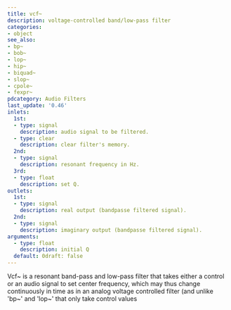 ```yaml
---
title: vcf~
description: voltage-controlled band/low-pass filter
categories:
- object
see_also:
- bp~
- bob~
- lop~
- hip~
- biquad~
- slop~
- cpole~
- fexpr~
pdcategory: Audio Filters
last_update: '0.46'
inlets:
  1st:
  - type: signal
    description: audio signal to be filtered.
  - type: clear
    description: clear filter's memory.
  2nd:
  - type: signal
    description: resonant frequency in Hz.
  3rd:
  - type: float
    description: set Q.
outlets:
  1st:
  - type: signal
    description: real output (bandpasse filtered signal). 
  2nd:
  - type: signal
    description: imaginary output (bandpasse filtered signal).
arguments:
  - type: float
    description: initial Q 
  default: 0draft: false
---
```

Vcf~ is a resonant band-pass and low-pass filter that takes either a control or an audio signal to set center frequency, which may thus change continuously in time as in an analog voltage controlled filter (and unlike 'bp~' and 'lop~' that only take control values